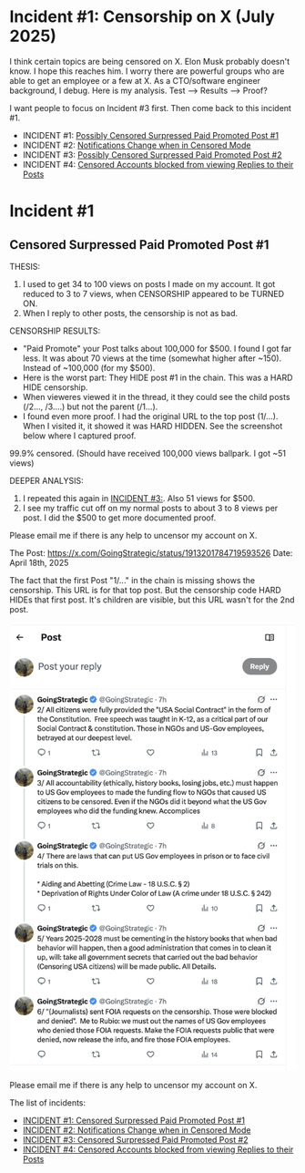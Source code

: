 # Incident #1: Censorship on X   (July 2025)

I think certain topics are being censored on X.  Elon Musk probably doesn't know. I hope this reaches him. I worry there are powerful groups who are able to get an employee or a few at X.  As a CTO/software engineer background, I debug. Here is my analysis. Test --> Results --> Proof?

I want people to focus on Incident #3 first. Then come back to this incident #1.

* INCIDENT #1: [Possibly Censored Surpressed Paid Promoted Post #1](https://github.com/FreedomNow2025/X_Censorship/blob/main/Incident_1.md)
* INCIDENT #2: [Notifications Change when in Censored Mode](https://github.com/FreedomNow2025/X_Censorship/blob/main/Incident_2.md)
* INCIDENT #3: [Possibly Censored Surpressed Paid Promoted Post #2](https://github.com/FreedomNow2025/X_Censorship/blob/main/Incident_3.md)
* INCIDENT #4: [Censored Accounts blocked from viewing Replies to their Posts](https://github.com/FreedomNow2025/X_Censorship/blob/main/Incident_4.md)

# Incident #1
## Censored Surpressed Paid Promoted Post #1

THESIS:
1) I used to get 34 to 100 views on posts I made on my account. It got reduced to 3 to 7 views, when CENSORSHIP appeared to be TURNED ON.
2) When I reply to other posts, the censorship is not as bad.

CENSORSHIP RESULTS:
* "Paid Promote" your Post talks about 100,000 for $500.  I found I got far less.  It was about 70 views at the time (somewhat higher after ~150). Instead of ~100,000 (for my $500).
* Here is the worst part: They HIDE post #1 in the chain.  This was a HARD HIDE censorship. 
* When vieweres viewed it in the thread, it they could see the child posts (/2..., /3....) but not the parent (/1...).
* I found even more proof. I had the original URL to the top post (1/...).  When I visited it, it showed it was HARD HIDDEN. See the screenshot below where I captured proof.

99.9% censored.  (Should have received 100,000 views ballpark. I got ~51 views)

DEEPER ANALYSIS:
1) I repeated this again in [INCIDENT #3:](https://github.com/FreedomNow2025/X_Censorship/blob/main/Incident_3.md).  Also 51 views for $500.
2) I see my traffic cut off on my normal posts to about 3 to 8 views per post.  I did the $500 to get more documented proof.



Please email me if there is any help to uncensor my account on X.

The Post: https://x.com/GoingStrategic/status/1913201784719593526
Date: April 18th, 2025

The fact that the first Post "1/..." in the chain is missing shows the censorship. This URL is for that top post. But the censorship code HARD HIDEs that first post. It's children are visible, but this URL wasn't for the 2nd post.

![The Post](https://github.com/FreedomNow2025/X_Censorship/blob/main/other/X_Censorship_Incident_1_April_18_2025.jpeg)

Please email me if there is any help to uncensor my account on X.

The list of incidents:
* [INCIDENT #1: Censored Surpressed Paid Promoted Post #1](https://github.com/FreedomNow2025/X_Censorship/blob/main/Incident_1.md)
* [INCIDENT #2: Notifications Change when in Censored Mode](https://github.com/FreedomNow2025/X_Censorship/blob/main/Incident_2.md)
* [INCIDENT #3: Censored Surpressed Paid Promoted Post #2](https://github.com/FreedomNow2025/X_Censorship/blob/main/Incident_3.md)
* [INCIDENT #4: Censored Accounts blocked from viewing Replies to their Posts](https://github.com/FreedomNow2025/X_Censorship/blob/main/Incident_4.md)



